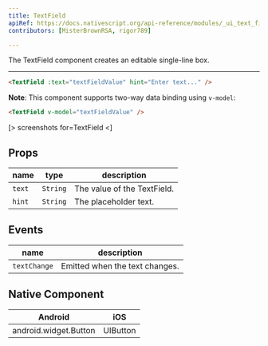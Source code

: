 ```yaml
---
title: TextField
apiRef: https://docs.nativescript.org/api-reference/modules/_ui_text_field_
contributors: [MisterBrownRSA, rigor789]

---
```


The TextField component creates an editable single-line box.

---

```html
<TextField :text="textFieldValue" hint="Enter text..." />
```

**Note**: This component supports two-way data binding using `v-model`:

```html
<TextField v-model="textFieldValue" />
```

[> screenshots for=TextField <]

## Props

| name | type | description |
|------|------|-------------|
| `text` | `String` | The value of the TextField.
| `hint` | `String` | The placeholder text.

## Events

| name | description |
|------|-------------|
| `textChange`| Emitted when the text changes.

## Native Component
| Android | iOS |
|---------|-----|
| android.widget.Button | UIButton
